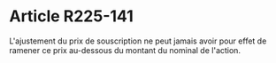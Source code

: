 # Article R225-141

L'ajustement du prix de souscription ne peut jamais avoir pour effet de ramener ce prix au-dessous du montant du nominal de l'action.
